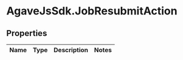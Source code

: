 # AgaveJsSdk.JobResubmitAction

## Properties
Name | Type | Description | Notes
------------ | ------------- | ------------- | -------------



